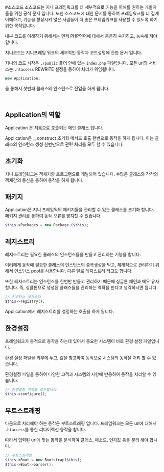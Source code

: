 #소스코드
소스코드는 지니 프레임워크를 더 세부적으로 기능을 이해를 원하는 개발자들을 위한 공식 문서 입니다. 또한 소스코드에 대한 문서를 통하여 프레임워크를 더 깊게 이해하고, 기능을 향상시켜 많은 사림들이 더 좋은 프레임워크를 사용할 수 있도록 하기 위한 목적입니다.

내부 코드를 이해하기 위해서는 먼저 PHP언어에 대해서 충분히 숙지하고, 능숙해 져야 합니다. 

지니코드는 지니프레임 워크의 세부적인 동작과 코드설명에 관한 문서 입니다. 

지니의 코드 시작은 `./public` 폴더 안에 있는 `index.php` 파일입니다. 모든 url의 서비스는 `.htaccess` REWRITE 설정을 통하여 처리가 위임됩니다. 

```php
new Application;
```
을 통해서 첫번째 클래스의 인스턴스로 진입을 하게 됩니다. 
 
<br>

## Application의 역할
Application 은 처음으로 호출되는 메인 클래스 입니다.

Application은 __construct 초기화 메서드 호출 한번으로 동작을 하게 됩니다.
이는 클래스의 인스턴스 생성 한번만으로 관련 처리를 모두 할 수 있습니다.


## 초기화

지니 프레임워크는 객체지향 프로그램으로 개발되어 있습니다. 수많은 클래스와 각각의 객체간의 통신을 통하여 동작을 하게 됩니다.

## 패키지
Application은 지니 프레임웍의 페키지들을 관리할 수 있는 클래스를 초기화 합니다.
페키지 관리를 통하여 동작 오류를 방지할 수 있습니다.

```php
$this->Packages = new Package ($this);
```

## 레지스트리
레지스트리는 필요한 클래스의 인스턴스들을 만들고 관리하는 기능을 합니다.

이러헤게 동작에 필요한 클래스의 인스턴스의 중복생성을 막고, 체계적으로 관리하기 위해서 인스턴스 pool를 사용합니다. 다른 말로 레지스트리 라고도 합니다.

또한 레지스트리는 인스턴스를 한번만 만들고 관리하기 때문에 싱글톤 패턴과 매우 유사합니다. 즉, 싱클톤으로 생성된 클래스들을 관리하는 역확을 한다고 생각하시면 됩니다.

```php
// 인스턴스 레지스터
$this->registry();
```
Application에서 레지스트리를 설정하는 호출을 하게 됩니다.


## 환경설정
프레임워크가 동적으로 동작을 하는데 있어서 중요한 시스템이 바로 환경 설정 파일입니다.

환경 설정 파일을 외부에 두고, 값을 참고하여 동적으로 시스템의 동작을 처리 할 수 있습니다.

환경설정 파일을 통하여 다양한 고객과 시스템의 사향에 반응하여 동작을 처리할 수 있습니다.

```php
// 환경설정 객체를 로드합니다. 
$this->configure(); 
```

## 부트스트래핑

다음으로 처리해야 하는 동작은 부트스트래핑 입니다. 프레임워크는 모든 url에 대해서 `.htaccess`를 통한 리다이렉션 동작을 합니다.

따라서 입력된 url에 맞는 동작을 분석하여 클래스, 매소드, 인자값 등을 분리 해야 합니다.

```php
// 부트스트래핑
$this->Boot = new Bootstrap($this);
$this->Boot->parser();
```






